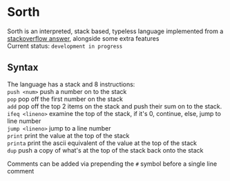 # Sorth
Sorth is an interpreted, stack based, typeless language implemented from a [stackoverflow answer](https://stackoverflow.com/questions/6887471/how-would-i-go-about-writing-an-interpreter-in-c), alongside some extra features  
Current status: `development in progress`


## Syntax
The language has a stack and 8 instructions:  
`push <num>` push a number on to the stack  
`pop` pop off the first number on the stack  
`add` pop off the top 2 items on the stack and push their sum on to the stack.  
`ifeq <lineno>` examine the top of the stack, if it's 0, continue, else, jump to line number  
`jump <lineno>` jump to a line number  
`print` print the value at the top of the stack  
`printa` print the ascii equivalent of the value at the top of the stack  
`dup` push a copy of what's at the top of the stack back onto the stack  

Comments can be added via prepending the `#` symbol before a single line comment
